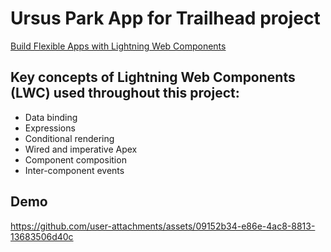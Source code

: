 # Ursus Park App for Trailhead project 

[Build Flexible Apps with Lightning Web Components](https://trailhead.salesforce.com/content/learn/projects/lwc-build-flexible-apps)

## Key concepts of Lightning Web Components (LWC) used throughout this project:
- Data binding
- Expressions
- Conditional rendering
- Wired and imperative Apex
- Component composition
- Inter-component events


## Demo
https://github.com/user-attachments/assets/09152b34-e86e-4ac8-8813-13683506d40c


